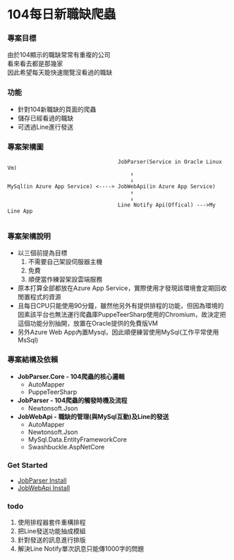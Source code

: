 # 104每日新職缺爬蟲

### 專案目標
由於104顯示的職缺常常有重複的公司  
看來看去都是那幾家  
因此希望每天能快速閱覽沒看過的職缺

### 功能
* 針對104新職缺的頁面的爬蟲
* 儲存已經看過的職缺
* 可透過Line進行發送

### 專案架構圖
```
                                   JobParser(Service in Oracle Linux Vm)
                                       ↑
                                       ↓
MySql(in Azure App Service) <----> JobWebApi(in Azure App Service)
                                       ↑
                                       ↓
                                   Line Notify Api(Offical) --->My Line App
                          
```

### 專案架構說明
* 以三個前提為目標
  1. 不需要自己架設伺服器主機
  2. 免費
  3. 順便當作練習架設雲端服務
* 原本打算全部都放在Azure App Service，實際使用才發現該環境會定期回收閒置程式的資源  
* 且每日CPU只能使用90分鐘，雖然他另外有提供排程的功能，但因為環境的因素該平台也無法運行爬蟲庫PuppeTeerSharp使用的Chromium，故決定把這個功能分別抽開，放置在Oracle提供的免費版VM  
* 另外Azure Web App內置Mysql，因此順便練習使用MySql(工作平常使用MsSql)

### 專案結構及依賴
* **JobParser.Core - 104爬蟲的核心邏輯**
  * AutoMapper
  * PuppeTeerSharp
* **JobParser - 104爬蟲的觸發時機及流程**
  * Newtonsoft.Json
* **JobWebApi - 職缺的管理(與MySql互動)及Line的發送**
  * AutoMapper
  * Newtonsoft.Json
  * MySql.Data.EntityFrameworkCore
  * Swashbuckle.AspNetCore
  
### Get Started
* [JobParser Install](/JobParserInstall.md)
* [JobWebApi Install](/JobWebApiInstall.md)

### todo
1. 使用排程器套件重構排程
2. 把Line發送功能抽成模組	
3. 針對發送的訊息進行排版	
4. 解決Line Notify單次訊息只能傳1000字的問題
